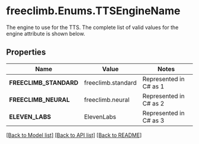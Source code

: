 # freeclimb.Enums.TTSEngineName

The engine to use for the TTS. The complete list of valid values for the engine attribute is shown below.
## Properties

Name | Value | Notes
------------ | ------------- | -------------
**FREECLIMB_STANDARD** | freeclimb.standard | Represented in C# as 1
**FREECLIMB_NEURAL** | freeclimb.neural | Represented in C# as 2
**ELEVEN_LABS** | ElevenLabs | Represented in C# as 3

[[Back to Model list]](../README.md#documentation-for-models) [[Back to API list]](../README.md#documentation-for-api-endpoints) [[Back to README]](../README.md)

